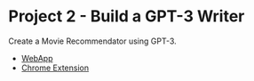 # Project 2 - Build a GPT-3 Writer

Create a Movie Recommendator using GPT-3.

* [WebApp](./gpt3-writer/README.md)
* [Chrome Extension](./gpt3-writer-extension/README.md)
